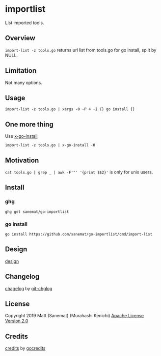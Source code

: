 # importlist

List imported tools.

## Overview

`import-list -z tools.go` returns url list from tools.go for go install, split by NULL.

## Limitation

Not many options.

## Usage

```
import-list -z tools.go | xargs -0 -P 4 -I {} go install {}
```

## One more thing

Use [x-go-install](https://github.com/sanemat/go-xgoinstall/)

```
import-list -z tools.go | x-go-install -0
```

## Motivation

`cat tools.go | grep _ | awk -F'"' '{print $$2}'` is only for unix users.

## Install

### ghg

`ghg get sanemat/go-importlist`

### go install

`go install https://github.com/sanemat/go-importlist/cmd/import-list`


## Design

[design](./design.md)

## Changelog

[chagelog](./changelog.md) by [git-chglog](https://github.com/git-chglog/git-chglog)

## License

Copyright 2019 Matt (Sanemat) (Murahashi Kenichi)
[Apache License Version 2.0](./license.txt)

## Credits

[credits](./credits.txt) by [gocredits](https://github.com/Songmu/gocredits/)
